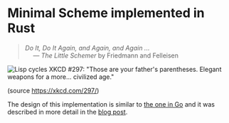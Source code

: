 # Minimal Scheme implemented in Rust

> *Do It, Do It Again, and Again, and Again ...*  
> &emsp; — *The Little Schemer* by Friedmann and Felleisen

![Lisp cycles XKCD #297: "Those are your father's parentheses. Elegant weapons for a more... civilized age."](https://imgs.xkcd.com/comics/lisp_cycles.png)

(source https://xkcd.com/297/)

The design of this implementation is similar to [the one in Go] and it was described in more detail in the [blog post].


 [the one in Go]: https://github.com/twolodzko/gosch
 [blog post]: https://twolodzko.github.io/posts/lisp-in-rust.html
